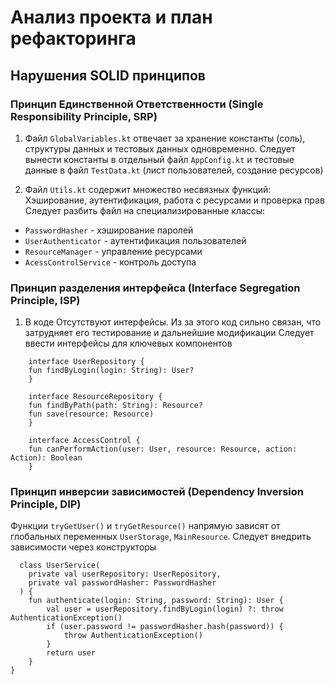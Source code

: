 # Анализ проекта и план рефакторинга

## Нарушения SOLID принципов
### Принцип Единственной Ответственности (Single Responsibility Principle, SRP)
1. Файл `GlobalVariables.kt` отвечает за хранение константы (соль), структуры данных и тестовых данных одновременно. 
Следует вынести константы в отдельный файл `AppConfig.kt` и тестовые данные в файл `TestData.kt` (лист пользователей, создание ресурсов)

2. Файл `Utils.kt` содержит множество несвязных функций: Хэширование, аутентификация, работа с ресурсами и проверка прав
Следует разбить файл на специализированные классы:
- `PasswordHasher` - хэширование паролей
- `UserAuthenticator` - аутентификация пользователей
- `ResourceManager` - управление ресурсами
- `AcessControlService` - контроль доступа
 
### Принцип разделения интерфейса (Interface Segregation Principle, ISP)
  1. В коде Отсутствуют интерфейсы. Из за этого код сильно связан, что затрудняет его тестирование и дальнейшие модификации
     Следует ввести интерфейсы для ключевых компонентов
```
    interface UserRepository {
    fun findByLogin(login: String): User?
    }
    
    interface ResourceRepository {
    fun findByPath(path: String): Resource?
    fun save(resource: Resource)
    }

    interface AccessControl {
    fun canPerformAction(user: User, resource: Resource, action: Action): Boolean
    }
 ```

  ### Принцип инверсии зависимостей (Dependency Inversion Principle, DIP)
  Функции `tryGetUser()` и `tryGetResource()` напрямую зависят от глобальных переменных `UserStorage`, `MainResource`.
  Следует внедрить зависимости через конструкторы
```
  class UserService(
    private val userRepository: UserRepository,
    private val passwordHasher: PasswordHasher
  ) {
    fun authenticate(login: String, password: String): User {
        val user = userRepository.findByLogin(login) ?: throw AuthenticationException()
        if (user.password != passwordHasher.hash(password)) {
            throw AuthenticationException()
        }
        return user
    }
}
```
     
